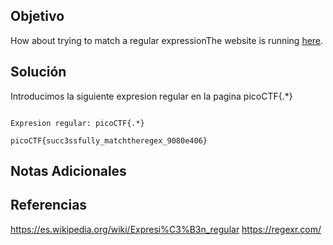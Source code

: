 ## Objetivo
How about trying to match a regular expressionThe website is running [here](http://saturn.picoctf.net:53581/).
## Solución
Introducimos la siguiente expresion regular en la pagina picoCTF{.*}
```

Expresion regular: picoCTF{.*}

picoCTF{succ3ssfully_matchtheregex_9080e406}
```
## Notas Adicionales

## Referencias
https://es.wikipedia.org/wiki/Expresi%C3%B3n_regular
https://regexr.com/